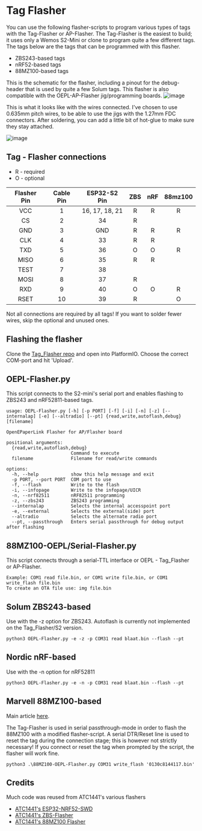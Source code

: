 # Tag Flasher

You can use the following flasher-scripts to program various types of tags with the Tag-Flasher or AP-Flasher. The Tag-Flasher is the easiest to build; it uses only a Wemos S2-Mini or clone to program quite a few different tags. The tags below are the tags that can be programmed with this flasher.
* ZBS243-based tags
* nRF52-based tags
* 88MZ100-based tags

This is the schematic for the flasher, including a pinout for the debug-header that is used by quite a few Solum tags. This flasher is also compatible with the OEPL-AP-Flasher jig/programming boards. 
![image](https://github.com/jjwbruijn/OpenEPaperLink/assets/2544995/1fa5bef8-6624-4e53-9caa-aeaaf4dbdc55)

This is what it looks like with the wires connected. I've chosen to use 0.635mm pitch wires, to be able to use the jigs with the 1.27mm FDC connectors. After soldering, you can add a little bit of hot-glue to make sure they stay attached.

![image](https://github.com/jjwbruijn/OpenEPaperLink/assets/2544995/c89d5de3-be3e-49a3-aa7e-7aaa0b8dcacb)

## Tag - Flasher connections

* R - required
* O - optional

Flasher Pin | Cable Pin | ESP32-S2 Pin | ZBS | nRF | 88mz100
:-------------------------:|:------:|:-----------------------:|:----:|:------:|:---:
VCC | 1 | 16, 17, 18, 21 | R | R | R
CS | 2 | 34 | R |  |
GND | 3 | GND | R | R | R
CLK | 4 | 33 | R | R | 
TXD | 5 | 36 | O | O | R
MISO | 6 | 35 | R | R |
TEST | 7 | 38 | 
MOSI | 8 | 37 | R |
RXD | 9 | 40 | O | O | R
RSET | 10 | 39 | R |  | O

Not all connections are required by all tags! If you want to solder fewer wires, skip the optional and unused ones.

## Flashing the flasher
Clone the [Tag_Flasher repo](https://github.com/jjwbruijn/OpenEPaperLink/tree/master/Tag_Flasher/ESP32_Flasher) and open into PlatformIO. Choose the correct COM-port and hit 'Upload'.

## OEPL-Flasher.py

This script connects to the S2-mini's serial port and enables flashing to ZBS243 and nRF52811-based tags.
```
usage: OEPL-Flasher.py [-h] [-p PORT] [-f] [-i] [-n] [-z] [--internalap] [-e] [--altradio] [--pt] {read,write,autoflash,debug} [filename]

OpenEPaperLink Flasher for AP/Flasher board

positional arguments:
  {read,write,autoflash,debug}
                        Command to execute
  filename              Filename for read/write commands

options:
  -h, --help            show this help message and exit
  -p PORT, --port PORT  COM port to use
  -f, --flash           Write to the flash
  -i, --infopage        Write to the infopage/UICR
  -n, --nrf82511        nRF82511 programming
  -z, --zbs243          ZBS243 programming
  --internalap          Selects the internal accesspoint port
  -e, --external        Selects the external(side) port
  --altradio            Selects the alternate radio port
  --pt, --passthrough   Enters serial passthrough for debug output after flashing
```

## 88MZ100-OEPL/Serial-Flasher.py
This script connects through a serial-TTL interface or OEPL - Tag_Flasher or AP-Flasher.

```
Example: COM1 read file.bin, or COM1 write file.bin, or COM1 write_flash file.bin
To create an OTA file use: img file.bin
```

## Solum ZBS243-based
Use with the -z option for ZBS243. Autoflash is currently not implemented on the Tag_Flasher/S2 version.
```
python3 OEPL-Flasher.py -e -z -p COM31 read blaat.bin --flash --pt
```

## Nordic nRF-based
Use with the -n option for nRF52811
```
python3 OEPL-Flasher.py -e -n -p COM31 read blaat.bin --flash --pt
```

## Marvell 88MZ100-based
Main article [here](https://github.com/jjwbruijn/OpenEPaperLink/wiki/88MZ100-Programming-and-interfacing).

The Tag-Flasher is used in serial passthrough-mode in order to flash the 88MZ100 with a modified flasher-script. A serial DTR/Reset line is used to reset the tag during the connection stage; this is however not strictly necessary! If you connect or reset the tag when prompted by the script, the flasher will work fine.
```
python3 .\88MZ100-OEPL-Flasher.py COM31 write_flash '0130c8144117.bin'
```

## Credits
Much code was reused from ATC1441's various flashers
* [ATC1441's ESP32-NRF52-SWD](https://github.com/atc1441/ESP32_nRF52_SWD)
* [ATC1441's ZBS-Flasher](https://github.com/atc1441/ZBS_Flasher)
* [ATC1441's 88MZ100 Flasher](https://github.com/atc1441/88MZ100/tree/master/88MZ100_Flasher)
